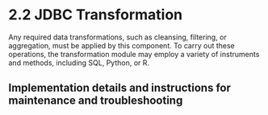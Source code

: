 # 2.2 JDBC Transformation

Any required data transformations, such as cleansing, filtering, or aggregation, must be applied by this component. To
carry out these operations, the transformation module may employ a variety of instruments and methods, including SQL,
Python, or R.

## Implementation details and instructions for maintenance and troubleshooting